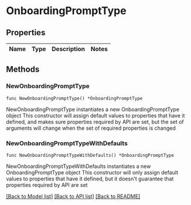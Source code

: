# OnboardingPromptType

## Properties

Name | Type | Description | Notes
------------ | ------------- | ------------- | -------------

## Methods

### NewOnboardingPromptType

`func NewOnboardingPromptType() *OnboardingPromptType`

NewOnboardingPromptType instantiates a new OnboardingPromptType object
This constructor will assign default values to properties that have it defined,
and makes sure properties required by API are set, but the set of arguments
will change when the set of required properties is changed

### NewOnboardingPromptTypeWithDefaults

`func NewOnboardingPromptTypeWithDefaults() *OnboardingPromptType`

NewOnboardingPromptTypeWithDefaults instantiates a new OnboardingPromptType object
This constructor will only assign default values to properties that have it defined,
but it doesn't guarantee that properties required by API are set


[[Back to Model list]](../README.md#documentation-for-models) [[Back to API list]](../README.md#documentation-for-api-endpoints) [[Back to README]](../README.md)


